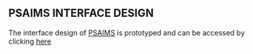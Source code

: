 ## PSAIMS INTERFACE DESIGN

The interface design of [PSAIMS](https://github.com/mrblack360/PSAIMS) is prototyped and can be accessed by clicking [here](https://www.figma.com/proto/Mc8lgE5ojBnN53BLjHPk1m/PSAIMS?node-id=11%3A2&scaling=min-zoom)
